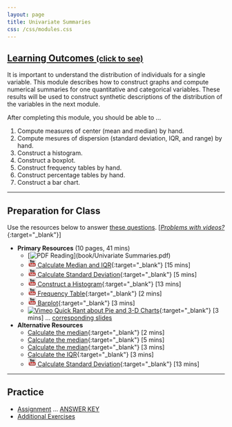 ```yaml
---
layout: page
title: Univariate Summaries
css: /css/modules.css
---
```


<div class="panel-group-ILOs">
  <div class="panel panel-default">
    <div class="panel-heading">
      <h2 class="panel-title">
        <a data-toggle="collapse" href="#ILOs">Learning Outcomes <small>(click to see)</small></a>
      </h2>
    </div>
    <div id="ILOs" class="panel-collapse collapse">
      <div class="panel-body">
It is important to understand the distribution of individuals for a single variable. This module describes how to construct graphs and compute numerical summaries for one quantitative and categorical variables. These results will be used to construct synthetic descriptions of the distribution of the variables in the next module.

<p>After completing this module, you should be able to ...</p>

<ol>
  <li>Compute measures of center (mean and median) by hand.</li>
  <li>Compute mesures of dispersion (standard deviation, IQR, and range) by hand.</li>
  <li>Construct a histogram.</li>
  <li>Construct a boxplot.</li>
  <li>Construct frequency tables by hand.</li>
  <li>Construct percentage tables by hand.</li>
  <li>Construct a bar chart.</li>
</ol>
      </div>
    </div>
  </div>
</div>

----

## Preparation for Class

Use the resources below to answer [these questions](Prep/UnivSum). [[*Problems with videos?*](../resources/FAQ/FAQs/videos){:target="_blank"}]

* **Primary Resources** (10 pages, 41 mins)
  * [![PDF](../img/pdf.png) Reading](book/Univariate Summaries.pdf)
  * [![YouTube](../img/youtube.png) Calculate Median and IQR](https://www.youtube.com/watch?v=F3WcEAW-M80){:target="_blank"} [15 mins]
  * [![YouTube](../img/youtube.png) Calculate Standard Deviation](https://www.youtube.com/watch?v=qqOyy_NjflU){:target="_blank"} [5 mins]
  * [![YouTube](../img/youtube.png) Construct a Histogram](https://www.youtube.com/watch?v=sC7gjg9g3JU){:target="_blank"} [13 mins]
  * [![YouTube](../img/youtube.png) Frequency Table](https://www.youtube.com/watch?v=LVnzV1ZXdiY){:target="_blank"} [2 mins]
  * [![YouTube](../img/youtube.png) Barplot](https://www.youtube.com/watch?v=PM39_HA1qSc){:target="_blank"} [3 mins]
  * [![Vimeo](../img/dhovid.png) Quick Rant about Pie and 3-D Charts](https://vimeo.com/user45324800/ueda-badplotrant){:target="_blank"} [3 mins] ...  [corresponding slides](PPT/UEDACat_PPT2.pptx)
* **Alternative Resources**
  * [Calculate the median](https://www.youtube.com/watch?v=0SYsi38XucI){:target="_blank"} [2 mins]
  * [Calculate the median](https://www.youtube.com/watch?v=hTYTaOaQUcw){:target="_blank"} [5 mins]
  * [Calculate the median](https://www.youtube.com/watch?v=9a8M_KfclBE){:target="_blank"} [3 mins]
  * [Calculate the IQR](https://www.youtube.com/watch?v=R6VDj7pEG30){:target="_blank"} [3 mins]
  * [![YouTube](../img/youtube.png) Calculate Standard Deviation](https://www.youtube.com/watch?v=atS4wX8I9H0){:target="_blank"} [13 mins]

----

## Practice

* [Assignment](CE/UnivSum_CE1) ... [ANSWER KEY](CE/KEY_UnivSum_CE)
* [Additional Exercises](CE/UnivSum_CE2)

<!---
&nbsp;

----

## Archived Materials

* [Old Lecture Slides - Quantitative](PPT/UEDAQuant_PPT_old.pptx)
* [Old Lecture Slides - Categorical](PPT/UEDACat_PPT_old.pptx)

--->
